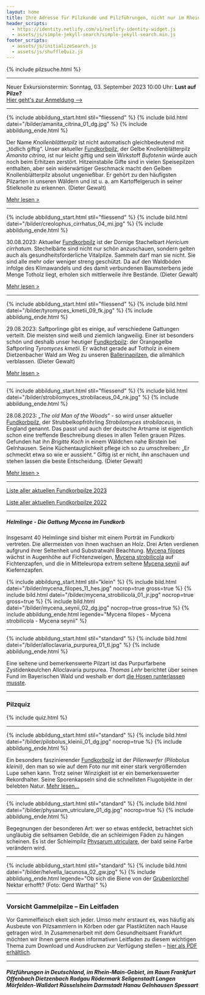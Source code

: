 ```yaml
---
layout: home
title: Ihre Adresse für Pilzkunde und Pilzführungen, nicht nur im Rhein-Main-Gebiet
header_scripts:
  - https://identity.netlify.com/v1/netlify-identity-widget.js
  - assets/js/simple-jekyll-search/simple-jekyll-search.min.js
footer_scripts:
  - assets/js/initializeSearch.js
  - assets/js/shuffleQuiz.js
---
```

{% include pilzsuche.html %}

- - -

Neuer Exkursionstermin: Sonntag, 03. September 2023 10:00 Uhr: **Lust auf Pilze?**\
[Hier geht's zur Anmeldung -->](/termine)

- - -

{% include abbildung_start.html stil="fliessend" %}
{% include bild.html datei="/bilder/amanita_citrina_01_dg.jpg" %}
{% include abbildung_ende.html %}

Der Name *Knollenblätterpilz* ist nicht automatisch gleichbedeutend mit „tödlich giftig“. Unser aktueller [Fundkorbpilz](AA "Glossar-"), der Gelbe Knollenblätterpilz *Amanita citrina*, ist nur leicht giftig und sein Wirkstoff *Bufotenin* würde auch noch beim Erhitzen zerstört. Hitzeinstabile Gifte sind in vielen Speisepilzen enthalten, aber sein widerwärtiger Geschmack macht den Gelben Knollenblätterpilz absolut ungenießbar. Er gehört zu den häufigsten Pilzarten in unseren Wäldern und ist u. a. am Kartoffelgeruch in seiner Stielknolle zu erkennen. (Dieter Gewalt) 

[Mehr lesen >](/pilze/amanita-citrina-gelber-knollenblätterpilz)

<div style="clear:  both"></div>

- - -

{% include abbildung_start.html stil="fliessend" %}
{% include bild.html datei="/bilder/creolophus_cirrhatus_04_mi.jpg" %}
{% include abbildung_ende.html %}

30.08.2023: Aktueller [Fundkorbpilz](AA "Glossar-") ist der Dornige Stachelbart *Hericium cirrhatum*. Stechelbärte sind nicht nur schön anzuschauen, sondern gelten auch als gesundheitsförderliche Vitalpilze. Sammeln darf man sie nicht. Sie sind alle mehr oder weniger streng geschützt. Da auf den Waldböden infolge des Klimawandels und des damit verbundenen Baumsterbens jede Menge Totholz liegt, erholen sich mittlerweile ihre Bestände. (Dieter Gewalt)

[Mehr lesen >](/pilze/hericium-cirrhatum-dorniger-stachelbart)

<div style="clear:  both"></div>

- - -

{% include abbildung_start.html stil="fliessend" %}
{% include bild.html datei="/bilder/tyromyces_kmetii_09_fk.jpg" %}
{% include abbildung_ende.html %}

29.08.2023: Saftporlinge gibt es einige, auf verschiedene Gattungen verteilt. Die meisten sind weiß und ziemlich langweilig. Einer ist besonders schön und deshalb unser heutiger [Fundkorbpilz](AA "Glossar-"): der Orangegelbe Saftporling *Tyromyces kmetii*. Er wächst gerade auf Totholz in einem Dietzenbacher Wald am Weg zu unseren [Ballerinapilzen](/artikel/besuch-bei-den-ballerina-pilzen), die allmählich verblassen.  (Dieter Gewalt)

[Mehr lesen >](/pilze/tyromyces-kmetii-orangegelber-saftporling)

<div style="clear:  both"></div>

- - -

{% include abbildung_start.html stil="fliessend" %}
{% include bild.html datei="/bilder/strobilomyces_strobilaceus_04_nk.jpg" %}
{% include abbildung_ende.html %}

28.08.2023: *„The old Man of the Woods“* - so wird unser aktueller [Fundkorbpilz](AA "Glossar-"), der Strubbelkopfröhrling *Strobilomyces strobilaceus*, in England genannt. Das passt und auch der deutsche Artname ist eigentlich schon eine treffende Beschreibung dieses in allen Teilen grauen Pilzes. Gefunden hat ihn *Brigitte Koch* in einem Wäldchen nahe Birstein bei Gelnhausen. Seine Küchentauglichkeit pflege ich so zu umschreiben: „Er schmeckt etwa so wie er aussieht.“ Giftig ist er nicht, ihn anschauen und stehen lassen die beste Entscheidung. (Dieter Gewalt)

[Mehr lesen >](/pilze/strobilomyces-strobilaceus-strubbelkopfröhrling)

<div style="clear:  both"></div>

- - -

[Liste aller aktuellen Fundkorbpilze 2023](/artikel/liste-aller-aktuellen-fundkorbpilze-2023.html)

[Liste aller aktuellen Fundkorbpilze 2022](/artikel/liste-aller-aktuellen-fundkorbpilze-2022.html)

- - -

##### Helmlinge - Die Gattung *Mycena* im Fundkorb

Insgesamt 40 Helmlinge sind bisher mit einem Porträt im Fundkorb vertreten. Die allermeisten von ihnen wachsen an Holz. Drei Arten verdienen aufgrund ihrer Seltenheit und Substratwahl Beachtung. [Mycena filopes](/pilze/mycena-filopes-zerbrechlicher-fadenhelmling) wächst in Augenhöhe auf Fichtenzweigen, [Mycena strobilicola](/pilze/mycena-strobilicola-fichtenzapfenhelmling) auf Fichtenzapfen, und die in Mitteleuropa extrem seltene [Mycena seynii](/pilze/mycena-seynii-mediterraner-kiefernzapfenhelmling) auf Kiefernzapfen.

{% include abbildung_start.html stil="klein" %}
{% include bild.html datei="/bilder/mycena_filopes_11_hes.jpg" nocrop=true gross=true %}
{% include bild.html datei="/bilder/mycena_strobilicola_01_jr.jpg" nocrop=true gross=true %}
{% include bild.html datei="/bilder/mycena_seynii_02_dg.jpg" nocrop=true gross=true %}
{% include abbildung_ende.html legende="Mycena filopes - Mycena strobilicola - Mycena seynii" %}

- - -

{% include abbildung_start.html stil="standard" %}
{% include bild.html datei="/bilder/alloclavaria_purpurea_01_tl.jpg" %}
{% include abbildung_ende.html %}

Eine seltene und bemerkenswerte Pilzart ist das Purpurfarbene Zystidenkeulchen Alloclavaria purpurea. *Thomas Lehr* berichtet über seinen Fund im Bayerischen Wald und weshalb er dort [die Hosen runterlassen musste](/pilze/alloclavaria-purpurea-purpurfarbenes-zystidenkeulchen).

- - -

### Pilzquiz

{% include quiz.html %}

- - -

{% include abbildung_start.html stil="standard" %}
{% include bild.html datei="/bilder/pilobolus_kleinii_01_dg.jpg" nocrop=true %}
{% include abbildung_ende.html %}

Ein besonders faszinierender [Fundkorbpilz](AA "Glossar-") ist der *Pillenwerfer (Pilobolus kleinii)*, den man so wie auf dem Foto nur mit einer stark vergrößernden Lupe sehen kann. Trotz seiner Winzigkeit ist er ein bemerkenswerter Rekordhalter. Seine Sporenkapseln sind die schnellsten Flugobjekte in der belebten Natur. [Mehr lesen...](/pilze/pilobolus-kleinii-pillenwerfer)

- - -

{% include abbildung_start.html stil="standard" %}
{% include bild.html datei="/bilder/physarum_utriculare_01_dg.jpg" nocrop=true %}
{% include abbildung_ende.html %}

Begegnungen der besonderen Art: wer so etwas entdeckt, betrachtet sich ungläubig die seltsamen Gebilde, die an schleimigen Fäden zu hängen scheinen. Es ist der Schleimpilz [Physarum utriculare](/pilze/physarum-utriculare-fadenfruchtschleimpilz), der bald seine Farbe verändern wird.

- - -

{% include abbildung_start.html stil="standard" %}
{% include bild.html datei="/bilder/helvella_lacunosa_02_gw.jpg" %}
{% include abbildung_ende.html legende="Ob sich die Biene von der <a href='/pilze/helvella-lacunosa-grubenlorchel'>Grubenlorchel</a> Nektar erhofft?  (Foto: Gerd Wartha)" %}

- - -

### Vorsicht Gammelpilze – Ein Leitfaden

Vor Gammelfleisch ekelt sich jeder. Umso mehr erstaunt es, was häufig als Ausbeute von Pilzsammlern in Körben oder gar Plastiktüten nach Hause getragen wird. In Zusammenarbeit mit dem Gesundheitsamt Frankfurt möchten wir Ihnen gerne einen informativen Leitfaden zu diesem wichtigen Thema zum Download und Ausdrucken zur Verfügung stellen – [hier als PDF erhältlich](/assets/docs/Fundkorb.de-Gammelpilze.pdf).

- - -

##### Pilzführungen in Deutschland, im Rhein-Main-Gebiet, im Raum Frankfurt Offenbach Dietzenbach Rodgau Rödermark Seligenstadt Langen Mörfelden-Walldort Rüsselsheim Darmstadt Hanau Gelnhausen Spessart